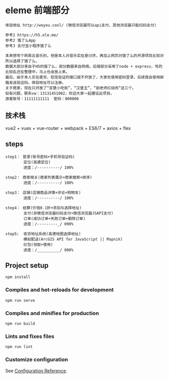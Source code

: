 # eleme 前端部分
```
体验地址 http://woyou.cool/ (微信浏览器可以api支付，其他浏览器只能扫码支付)

参考1 https://h5.ele.me/
参考2 饿了么App
参考3 支付宝小程序饿了么

本来想写个网易云音乐的，但是本人对音乐实在是讨厌，再加上网页对饿了么的开源项目比较对所以选择了饿了么。
数据大部分来自于H5的饿了么，部分数据来自网络。后端部分采用了node + express，写的比较乱还在整理中，马上也会放上来。
最后，由于本人实在是穷，短信验证的接口就不开放了，大家先使用密码登录，后续我会使用邮箱发送验证码。体验地址可以注册。
关于商家，现在只开放了“亚慧小吃街”，“汉堡王”，“田老师红烧肉”这三个。
如有问题，联系vw：13131451002，欢迎大家一起建设此项目。
游客账号：11111111111  密码：000000
```
## 技术栈
vue2 + vuex + vue-router + webpack + ES6/7 + axios + flex
## steps
```
step1： 登录(账号密码+手机号验证码)
        定位(高德定位)
        进度：/----------/ 100%

step2： 商家相关(商家列表展示+商家搜索+排序)
        进度：/----------/ 100%

step3： 店铺(店铺商品详情+评论+购物车)
        进度：/----------/ 100%

step4： 结算(价钱0.1折+添加与选择地址)
        支付(非微信浏览器扫码支付+微信浏览器JSAPI支付)
        订单(成功订单+失败订单+删除订单)
        进度：/---------_/ 090%

step5:  收货地址系统(高德地图选择地址)
        模拟配送(ArcGIS API for JavaScript || Mapnik)
        红包(领取+使用)
        进度：/__________/ 000%
```
## Project setup
```
npm install
```

### Compiles and hot-reloads for development
```
npm run serve
```

### Compiles and minifies for production
```
npm run build
```


### Lints and fixes files
```
npm run lint
```

### Customize configuration
See [Configuration Reference](https://cli.vuejs.org/config/).
